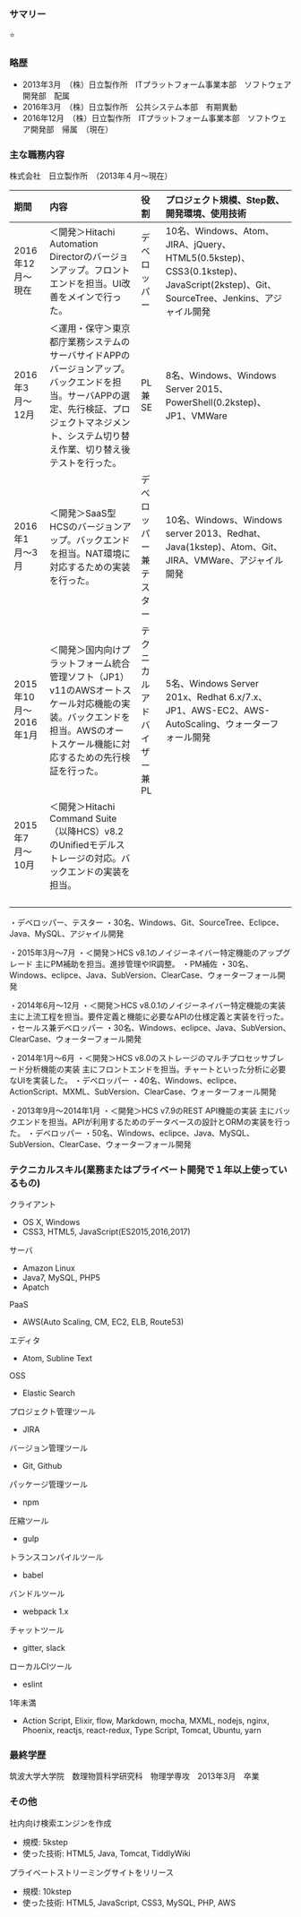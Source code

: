 ### サマリー
⭐️



### 略歴
- 2013年3月　（株）日立製作所　ITプラットフォーム事業本部　ソフトウェア開発部　配属
- 2016年3月　（株）日立製作所　公共システム本部　有期異動
- 2016年12月　（株）日立製作所　ITプラットフォーム事業本部　ソフトウェア開発部　帰属　（現在）


### 主な職務内容

株式会社　日立製作所　（2013年４月〜現在）

| 期間 | 内容 | 役割 | プロジェクト規模、Step数、開発環境、使用技術 |
|:----|:-----|:----|:-----------------------------|
|2016年12月〜現在|＜開発＞Hitachi Automation Directorのバージョンアップ。フロントエンドを担当。UI改善をメインで行った。|デベロッパー|10名、Windows、Atom、JIRA、jQuery、HTML5(0.5kstep)、CSS3(0.1kstep)、JavaScript(2kstep)、Git、SourceTree、Jenkins、アジャイル開発|
|2016年3月〜12月|＜運用・保守＞東京都庁業務システムのサーバサイドAPPのバージョンアップ。バックエンドを担当。サーバAPPの選定、先行検証、プロジェクトマネジメント、システム切り替え作業、切り替え後テストを行った。|PL兼SE|8名、Windows、Windows Server 2015、PowerShell(0.2kstep)、JP1、VMWare|
|2016年1月〜3月|＜開発＞SaaS型HCSのバージョンアップ。バックエンドを担当。NAT環境に対応するための実装を行った。|デベロッパー兼テスター|10名、Windows、Windows server 2013、Redhat、Java(1kstep)、Atom、Git、JIRA、VMWare、アジャイル開発|
|2015年10月〜2016年1月|＜開発＞国内向けプラットフォーム統合管理ソフト（JP1）v11のAWSオートスケール対応機能の実装。バックエンドを担当。AWSのオートスケール機能に対応するための先行検証を行った。|テクニカルアドバイザー兼PL|5名、Windows Server 201x、Redhat 6.x/7.x、JP1、AWS-EC2、AWS-AutoScaling、ウォーターフォール開発|
|2015年7月〜10月|＜開発＞Hitachi Command Suite（以降HCS）v8.2のUnifiedモデルストレージの対応。バックエンドの実装を担当。|||
|||||
|||||
|||||
|||||

・デベロッパー、テスター
・30名、Windows、Git、SourceTree、Eclipce、Java、MySQL、アジャイル開発

・2015年3月〜7月
・＜開発＞HCS v8.1のノイジーネイバー特定機能のアップグレード
主にPM補助を担当。進捗管理やIR調整。
・PM補佐
・30名、Windows、eclipce、Java、SubVersion、ClearCase、ウォーターフォール開発

・2014年6月〜12月
・＜開発＞HCS v8.0.1のノイジーネイバー特定機能の実装
主に上流工程を担当。要件定義と機能に必要なAPIの仕様定義と実装を行った。
・セールス兼デベロッパー
・30名、Windows、eclipce、Java、SubVersion、ClearCase、ウォーターフォール開発

・2014年1月〜6月
・＜開発＞HCS v8.0のストレージのマルチプロセッサブレード分析機能の実装
主にフロントエンドを担当。チャートといった分析に必要なUIを実装した。
・デベロッパー
・40名、Windows、eclipce、ActionScript、MXML、SubVersion、ClearCase、ウォーターフォール開発

・2013年9月〜2014年1月
・＜開発＞HCS v7.9のREST API機能の実装
主にバックエンドを担当。APIが利用するためのデータベースの設計とORMの実装を行った。
・デベロッパー
・50名、Windows、eclipce、Java、MySQL、SubVersion、ClearCase、ウォーターフォール開発


### テクニカルスキル(業務またはプライベート開発で１年以上使っているもの)
クライアント
- OS X, Windows
- CSS3, HTML5, JavaScript(ES2015,2016,2017)

サーバ
- Amazon Linux
- Java7, MySQL, PHP5
- Apatch

PaaS
- AWS(Auto Scaling, CM, EC2, ELB, Route53)

エディタ
- Atom, Subline Text

OSS
- Elastic Search

プロジェクト管理ツール
- JIRA

バージョン管理ツール
- Git, Github

パッケージ管理ツール
- npm

圧縮ツール
- gulp

トランスコンパイルツール
- babel

バンドルツール
- webpack 1.x

チャットツール
- gitter, slack

ローカルCIツール
- eslint

1年未満
- Action Script, Elixir, flow, Markdown, mocha, MXML, nodejs, nginx, Phoenix, reactjs, react-redux, Type Script, Tomcat, Ubuntu, yarn


### 最終学歴
筑波大学大学院　数理物質科学研究科　物理学専攻　2013年3月　卒業

### その他
社内向け検索エンジンを作成
- 規模: 5kstep
- 使った技術: HTML5, Java, Tomcat, TiddlyWiki

プライベートストリーミングサイトをリリース
- 規模: 10kstep
- 使った技術: HTML5, JavaScript, CSS3, MySQL, PHP, AWS
